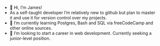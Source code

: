 - 👋 Hi, I’m James!
- As a self-taught developer I’m relatively new to github but plan to master it and use it for version control over my projects.
- 🌱 I’m currently learning Postgres, Bash and SQL via freeCodeCamp and other online sources.
- 💞️ I’m looking to start a career in web development. Currently seeking a junior-level position. 
